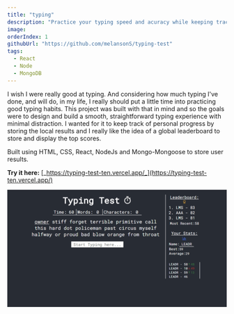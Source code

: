 ```yaml
---
title: "typing"
description: "Practice your typing speed and acuracy while keeping track of your progress and aiming for the top of the leaderboard"
image:
orderIndex: 1
githubUrl: "https://github.com/melansonS/typing-test"
tags:
  - React
  - Node
  - MongoDB
---
```


I wish I were really good at typing. And considering how much typing I've done, and will do, in my life, I really should put a little time into practicing good typing habits. This project was built with that in mind and so the goals were to design and build a smooth, straightforward typing experience with minimal distraction. I wanted for it to keep track of personal progress by storing the local results and I really like the idea of a global leaderboard to store and display the top scores.

Built using HTML, CSS, React, NodeJs and Mongo-Mongoose to store user results.

**Try it here:** [_https://typing-test-ten.vercel.app/_](https://typing-test-ten.vercel.app/)

![demo gif](https://raw.githubusercontent.com/melansonS/typing-test/master/typing-test.gif?token=ALHOCD2PHEB3PKGU2VRNA5K7TRZ4K "demo")
